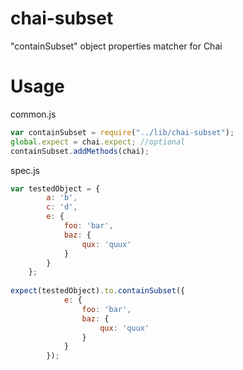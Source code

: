 chai-subset
===========

"containSubset" object properties matcher for Chai


Usage
=====

common.js
```js
var containSubset = require("../lib/chai-subset");
global.expect = chai.expect; //optional
containSubset.addMethods(chai);
```

spec.js
```js
var testedObject = {
		a: 'b',
		c: 'd',
		e: {
			foo: 'bar',
			baz: {
				qux: 'quux'
			}
		}
	};
	
expect(testedObject).to.containSubset({
			e: {
				foo: 'bar',
				baz: {
					qux: 'quux'
				}
			}
		});
```
